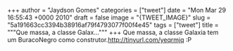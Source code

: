 
+++
author = "Jaydson Gomes"
categories = ["tweet"]
date = "Mon Mar 29 16:55:43 +0000 2010"
draft = false
image = "{TWEET_IMAGE}"
slug = "5a191663cc3394b38916af79f4793077f00f4e45"
tags = ["tweet"]
title = """Que massa, a classe Galax..."""
+++
Que massa, a classe Galaxia tem um BuracoNegro como construtor.http://tinyurl.com/yeqrmjq :P
